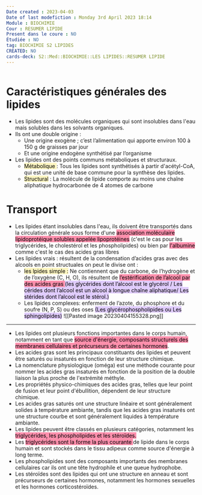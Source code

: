 ```yaml
---
Date created : 2023-04-03
Date of last modefiction : Monday 3rd April 2023 18:14
Module : BIOCHIMIE
Cour : RESUMER LIPIDE
Present dans le coure : NO
Étudiée : NO
tag: BIOCHIMIE S2 LIPIDES
CREATED: NO
cards-deck: S2::Med::BIOCHIMIE::LES LIPIDES::RESUMER LIPIDE
---
```

```toc
```
# Caractéristiques générales des lipides 
- Les lipides sont des molécules organiques qui sont insolubles dans l'eau mais solubles dans les solvants organiques.
- Ils ont une double origine :
	- Une origine exogène ; c’est l’alimentation qui apporte environ 100 à 150 g de graisses par jour 
	- Et une origine endogène synthétisé par l’organisme
- Les lipides ont des points communs métaboliques et structuraux. 
	- <mark style="background: #FFF3A3A6;">Métabolique </mark>: Tous les lipides sont synthétisés à partir d'acétyl-CoA, qui est une unité de base commune pour la synthèse des lipides. 
	- <mark style="background: #FFF3A3A6;">Structural</mark> : La molécule de lipide comporte au moins une chaîne aliphatique hydrocarbonée de 4 atomes de carbone
# Transport 
- Les lipides étant insolubles dans l'eau, ils doivent être transportés dans la circulation générale sous forme d'une <mark style="background: #FF5582A6;">association moléculaire lipidoprotéique solubles appelée lipoprotéines</mark> (c'est le cas pour les triglycérides, le cholestérol et les phospholipides) ou bien par <mark style="background: #FF5582A6;">l'albumine </mark>comme c'est le cas des acides gras libres
- Les lipides vrais : résultent de la condensation d’acides gras avec des alcools en point structuales on peut le divise ont :
	- <mark style="background: #FFF3A3A6;">les lpides simple :</mark> Ne contiennent que du carbone, de l’hydrogène et de l’oxygène (C, H, O), ils résultent de <mark style="background: #FF5582A6;">l’estérification de l’alcool par des acides gras </mark> <mark style="background: #D2B3FFA6;">(les glycérides dont l’alcool est le glycérol / Les cérides dont l’alcool est un alcool à longue chaîne aliphatique/ Les stérides dont l’alcool est le stérol.)</mark>
	- Les lipides complexes: enferment de l’azote, du phosphore et du soufre (N, P, S) ou des oses <mark style="background: #D2B3FFA6;">(Les glycérophospholipides ou Les sphingolipides)</mark>
![[Pasted image 20230404155328.png]]








---- 
- Les lipides ont plusieurs fonctions importantes dans le corps humain, notamment en tant que <mark style="background: #FF5582A6;">source d'énergie, composants structurels des membranes cellulaires et précurseurs de certaines hormones</mark>.
- Les acides gras sont les principaux constituants des lipides et peuvent être saturés ou insaturés en fonction de leur structure chimique.
- La nomenclature physiologique (oméga) est une méthode courante pour nommer les acides gras insaturés en fonction de la position de la double liaison la plus proche de l'extrémité méthyle. 
- Les propriétés physico-chimiques des acides gras, telles que leur point de fusion et leur point d'ébullition, dépendent de leur structure chimique.
- Les acides gras saturés ont une structure linéaire et sont généralement solides à température ambiante, tandis que les acides gras insaturés ont une structure courbe et sont généralement liquides à température ambiante.
-  Les lipides peuvent être classés en plusieurs catégories, notamment les <mark style="background: #FF5582A6;">triglycérides, les phospholipides et les stéroïdes. </mark>
- Les <mark style="background: #FF5582A6;">triglycérides sont la forme la plus courante </mark>de lipide dans le corps humain et sont stockés dans le tissu adipeux comme source d'énergie à long terme.
- Les phospholipides sont des composants importants des membranes cellulaires car ils ont une tête hydrophile et une queue hydrophobe.
-  Les stéroïdes sont des lipides qui ont une structure en anneau et sont précurseurs de certaines hormones, notamment les hormones sexuelles et les hormones corticostéroïdes.

